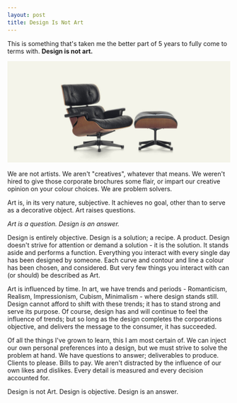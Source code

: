 ```yaml
---
layout: post
title: Design Is Not Art
---
```


This is something that's taken me the better part of 5 years to fully come to terms with. **Design is not art.**

[![](/uploads/2012/04/eames.jpg)](http://www.vitra.com/en-gb/home/products/lounge-chair-ottoman/overview/)

We are not artists. We aren't "creatives", whatever that means. We weren't hired to give those corporate brochures some flair, or impart our creative opinion on your colour choices. We are problem solvers.

Art is, in its very nature, subjective. It achieves no goal, other than to serve as a decorative object. Art raises questions.

_Art is a question. Design is an answer._

Design is entirely objective. Design is a solution; a recipe. A product. Design doesn't strive for attention or demand a solution - it is the solution. It stands aside and performs a function. Everything you interact with every single day has been designed by someone. Each curve and contour and line a colour has been chosen, and considered. But very few things you interact with can (or should) be described as Art.

Art is influenced by time. In art, we have trends and periods - Romanticism, Realism, Impressionism, Cubism, Minimalism - where design stands still. Design cannot afford to shift with these trends; it has to stand strong and serve its purpose. Of course, design has and will continue to feel the influence of trends; but so long as the design completes the corporations objective, and delivers the message to the consumer, it has succeeded.

Of all the things I've grown to learn, this I am most certain of. We can inject our own personal preferences into a design, but we must strive to solve the problem at hand. We have questions to answer; deliverables to produce. Clients to please. Bills to pay. We aren't distracted by the influence of our own likes and dislikes. Every detail is measured and every decision accounted for.

Design is not Art. Design is objective. Design is an answer.
